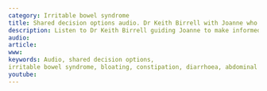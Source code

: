 ```yaml
---
category: Irritable bowel syndrome
title: Shared decision options audio. Dr Keith Birrell with Joanne who has Irritable bowel syndrome
description: Listen to Dr Keith Birrell guiding Joanne to make informed decisions to improve her irritable bowel symptoms
audio: 
article: 
www: 
keywords: Audio, shared decision options,
irritable bowel syndrome, bloating, constipation, diarrhoea, abdominal pain, informed decision, cognitive behavioural therapy, CBT, low FODMAP diet
youtube:
--- 
```

